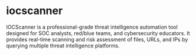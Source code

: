# iocscanner
IOCScanner is a professional-grade threat intelligence automation tool designed for SOC analysts, red/blue teams, and cybersecurity educators. It provides real-time scanning and risk assessment of files, URLs, and IPs by querying multiple threat intelligence platforms.
